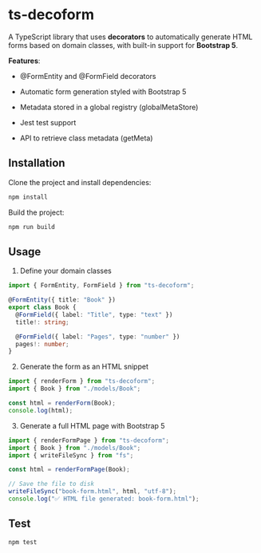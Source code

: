 # ts-decoform

A TypeScript library that uses **decorators** to automatically generate HTML forms based on domain classes, with built-in support for **Bootstrap 5**.

**Features**:

- @FormEntity and @FormField decorators

- Automatic form generation styled with Bootstrap 5

- Metadata stored in a global registry (globalMetaStore)

- Jest test support

- API to retrieve class metadata (getMeta)

## Installation

Clone the project and install dependencies:

```bash
npm install
```

Build the project:

```bash
npm run build
```

## Usage

1. Define your domain classes

```ts
import { FormEntity, FormField } from "ts-decoform";

@FormEntity({ title: "Book" })
export class Book {
  @FormField({ label: "Title", type: "text" })
  title!: string;

  @FormField({ label: "Pages", type: "number" })
  pages!: number;
}
```

2. Generate the form as an HTML snippet

```ts
import { renderForm } from "ts-decoform";
import { Book } from "./models/Book";

const html = renderForm(Book);
console.log(html);
```

3. Generate a full HTML page with Bootstrap 5

```ts
import { renderFormPage } from "ts-decoform";
import { Book } from "./models/Book";
import { writeFileSync } from "fs";

const html = renderFormPage(Book);

// Save the file to disk
writeFileSync("book-form.html", html, "utf-8");
console.log("✅ HTML file generated: book-form.html");
```

## Test
```bash
npm test
```
